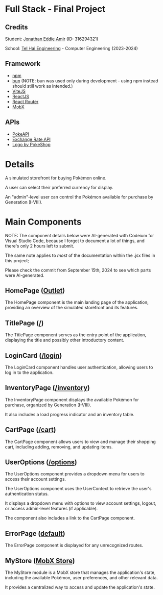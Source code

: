 # Full Stack - Final Project

## Credits
Student: [Jonathan Eddie Amir](https://github.com/djohoe28/fs_ui_final_316294321) (ID: 316294321)

School: [Tel Hai Engineering](https://www.telhai.tech/) - Computer Engineering (2023-2024)

## Framework
- [npm](https://www.npmjs.com/)
- [bun](https://bun.sh/) (NOTE: bun was used only during development - using npm instead should still work as intended.)
- [ViteJS](https://vitejs.dev/)
- [ReactJS](https://react.dev/)
- [React Router](https://reactrouter.com/en/main)
- [MobX](https://mobx.js.org/README.html)

## APIs
- [PokeAPI](https://pokeapi.co/)
- [Exchange Rate API](https://www.exchangerate-api.com)
- [Logo by PokeShop](https://pokeshop.co.il/)

# Details
A simulated storefront for buying Pokémon online.

A user can select their preferred currency for display.

An "admin"-level user can control the Pokémon available for purchase by Generation (I-VIII).

# Main Components
NOTE: The component details below were AI-generated with Codeium for Visual Studio Code,
because I forgot to document a lot of things, and there's only 2 hours left to submit.

The same note applies to *most* of the documentation within the .jsx files in this project;

Please check the commit from September 15th, 2024 to see which parts were AI-generated.

## HomePage ([Outlet](/src/components/HomePage.jsx))
The HomePage component is the main landing page of the application,
providing an overview of the simulated storefront and its features.

## TitlePage ([/](/src/components/TitlePage.jsx))
The TitlePage component serves as the entry point of the application,
displaying the title and possibly other introductory content.

## LoginCard ([/login](/src/components/LoginCard.jsx))
The LoginCard component handles user authentication,
allowing users to log in to the application.

## InventoryPage ([/inventory](/src/components/InventoryPage.jsx))
The InventoryPage component displays the available Pokémon for purchase, organized by Generation (I-VIII).

It also includes a load progress indicator and an inventory table.

## CartPage ([/cart](/src/components/CartPage.jsx))
The CartPage component allows users to view and manage their shopping cart,
including adding, removing, and updating items.

## UserOptions ([/options](/src/components/CartPage.jsx))
The UserOptions component provides a dropdown menu for users to access their account settings.

The UserOptions component uses the UserContext to retrieve the user's authentication status.

It displays a dropdown menu with options to view account settings, logout, or access admin-level features (if applicable).

The component also includes a link to the CartPage component.

## ErrorPage ([default](/src/components/ErrorPage.jsx))
The ErrorPage component is displayed for any unrecognized routes.

## MyStore ([MobX Store](/src/modules/MyStore.jsx))
The MyStore module is a MobX store that manages the application's state,
including the available Pokémon, user preferences, and other relevant data.

It provides a centralized way to access and update the application's state.